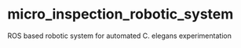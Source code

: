 # micro_inspection_robotic_system
ROS based robotic system for automated C. elegans experimentation
